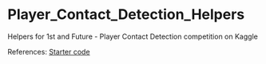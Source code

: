 # Player_Contact_Detection_Helpers

Helpers for 1st and Future - Player Contact Detection competition on Kaggle

References: [Starter code](https://www.kaggle.com/code/robikscube/nfl-player-contact-detection-getting-started)
